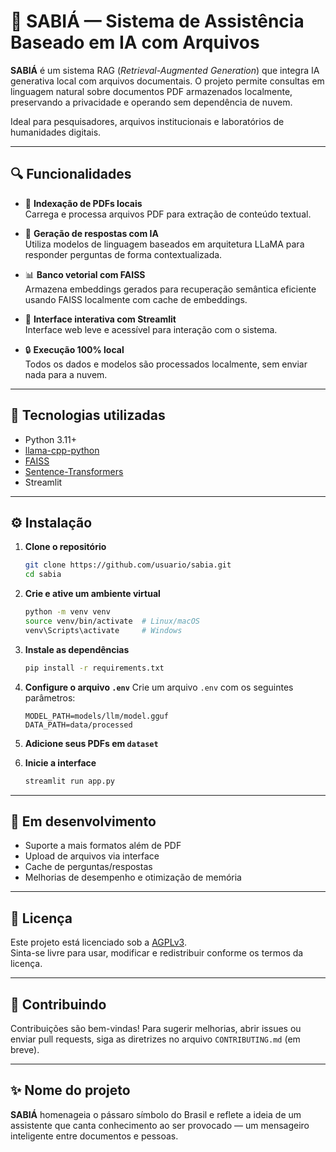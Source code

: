# 🌿 SABIÁ — Sistema de Assistência Baseado em IA com Arquivos

**SABIÁ** é um sistema RAG (*Retrieval-Augmented Generation*) que integra IA generativa local com arquivos documentais. O projeto permite consultas em linguagem natural sobre documentos PDF armazenados localmente, preservando a privacidade e operando sem dependência de nuvem.

Ideal para pesquisadores, arquivos institucionais e laboratórios de humanidades digitais.

---

## 🔍 Funcionalidades

- 📂 **Indexação de PDFs locais**  
  Carrega e processa arquivos PDF para extração de conteúdo textual.

- 🧠 **Geração de respostas com IA**  
  Utiliza modelos de linguagem baseados em arquitetura LLaMA para responder perguntas de forma contextualizada.

- 📊 **Banco vetorial com FAISS**  
  Armazena embeddings gerados para recuperação semântica eficiente usando FAISS localmente com cache de embeddings.

- 💬 **Interface interativa com Streamlit**  
  Interface web leve e acessível para interação com o sistema.

- 🔒 **Execução 100% local**  
  Todos os dados e modelos são processados localmente, sem enviar nada para a nuvem.

---

## 🧰 Tecnologias utilizadas

- Python 3.11+
- [llama-cpp-python](https://github.com/abetlen/llama-cpp-python)
- [FAISS](https://github.com/facebookresearch/faiss)
- [Sentence-Transformers](https://www.sbert.net/)
- Streamlit

---

## ⚙️ Instalação

1. **Clone o repositório**
   ```bash
   git clone https://github.com/usuario/sabia.git
   cd sabia
   ```

2. **Crie e ative um ambiente virtual**
   ```bash
   python -m venv venv
   source venv/bin/activate  # Linux/macOS
   venv\Scripts\activate     # Windows
   ```

3. **Instale as dependências**
   ```bash
   pip install -r requirements.txt
   ```

4. **Configure o arquivo `.env`**
   Crie um arquivo `.env` com os seguintes parâmetros:
   ```
   MODEL_PATH=models/llm/model.gguf
   DATA_PATH=data/processed
   ```

5. **Adicione seus PDFs em `dataset`**

6. **Inicie a interface**
   ```bash
   streamlit run app.py
   ```

---

## 🚧 Em desenvolvimento

- Suporte a mais formatos além de PDF
- Upload de arquivos via interface
- Cache de perguntas/respostas
- Melhorias de desempenho e otimização de memória

---

## 📜 Licença

Este projeto está licenciado sob a [AGPLv3](https://www.gnu.org/licenses/agpl-3.0.html).  
Sinta-se livre para usar, modificar e redistribuir conforme os termos da licença.

---

## 🤝 Contribuindo

Contribuições são bem-vindas! Para sugerir melhorias, abrir issues ou enviar pull requests, siga as diretrizes no arquivo `CONTRIBUTING.md` (em breve).

---

## ✨ Nome do projeto

**SABIÁ** homenageia o pássaro símbolo do Brasil e reflete a ideia de um assistente que canta conhecimento ao ser provocado — um mensageiro inteligente entre documentos e pessoas.
